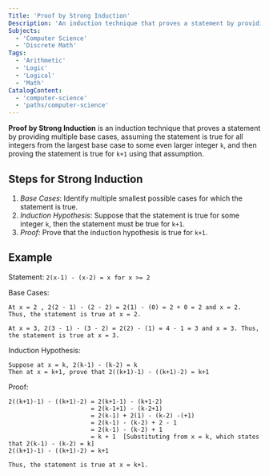 ```yaml
---
Title: 'Proof by Strong Induction'
Description: 'An induction technique that proves a statement by providing multiple base cases, assuming the statement is true for all integers from the largest base case to some even larger integer k, and then proving the statement is true for k+1 using that assumption.'
Subjects:
  - 'Computer Science'
  - 'Discrete Math'
Tags:
  - 'Arithmetic'
  - 'Logic'
  - 'Logical'
  - 'Math'
CatalogContent:
  - 'computer-science'
  - 'paths/computer-science'
---
```


**Proof by Strong Induction** is an induction technique that proves a statement by providing multiple base cases, assuming the statement is true for all integers from the largest base case to some even larger integer `k`, and then proving the statement is true for `k+1` using that assumption.

## Steps for Strong Induction

1. _Base Cases_: Identify multiple smallest possible cases for which the statement is true.
2. _Induction Hypothesis_: Suppose that the statement is true for some integer `k`, then the statement must be true for `k+1`.
3. _Proof_: Prove that the induction hypothesis is true for `k+1`.

## Example

Statement: `2(x-1) - (x-2) = x for x >= 2`

Base Cases:

```plaintext
At x = 2 , 2(2 - 1) - (2 - 2) = 2(1) - (0) = 2 + 0 = 2 and x = 2. Thus, the statement is true at x = 2.

At x = 3, 2(3 - 1) - (3 - 2) = 2(2) - (1) = 4 - 1 = 3 and x = 3. Thus, the statement is true at x = 3.
```

Induction Hypothesis:

```plaintext
Suppose at x = k, 2(k-1) - (k-2) = k
Then at x = k+1, prove that 2((k+1)-1) - ((k+1)-2) = k+1
```

Proof:

```plaintext
2((k+1)-1) - ((k+1)-2) = 2(k+1-1) - (k+1-2)
                       = 2(k-1+1) - (k-2+1)
                       = 2(k-1) + 2(1) - (k-2) -(+1)
                       = 2(k-1) - (k-2) + 2 - 1
                       = 2(k-1) - (k-2) + 1
                       = k + 1  [Substituting from x = k, which states that 2(k-1) - (k-2) = k]
2((k+1)-1) - ((k+1)-2) = k+1

Thus, the statement is true at x = k+1.
```
